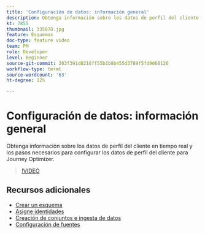 ```yaml
---
title: 'Configuración de datos: información general'
description: Obtenga información sobre los datos de perfil del cliente en tiempo real y los pasos necesarios para configurar los datos de perfil del cliente para Journey Optimizer.
kt: 7855
thumbnail: 335878.jpg
feature: Esquemas
doc-type: feature video
team: PM
role: Developer
level: Beginner
source-git-commit: 203f391d8216ff55b1b8b455d3789f5fd9060126
workflow-type: tm+mt
source-wordcount: '63'
ht-degree: 12%

---
```



# Configuración de datos: información general

Obtenga información sobre los datos de perfil del cliente en tiempo real y los pasos necesarios para configurar los datos de perfil del cliente para Journey Optimizer.

>[!VIDEO](https://video.tv.adobe.com/v/335878?quality=12)

## Recursos adicionales

* [Crear un esquema](/help/set-up-data/create-schema.md)
* [Asigne identidades](/help/set-up-data/map-identities.md)
* [Creación de conjuntos e ingesta de datos](/help/set-up-data/create-datasets-and-ingest-data.md)
* [Configuración de fuentes](/help/set-up-data/configure-data-sources.md)
